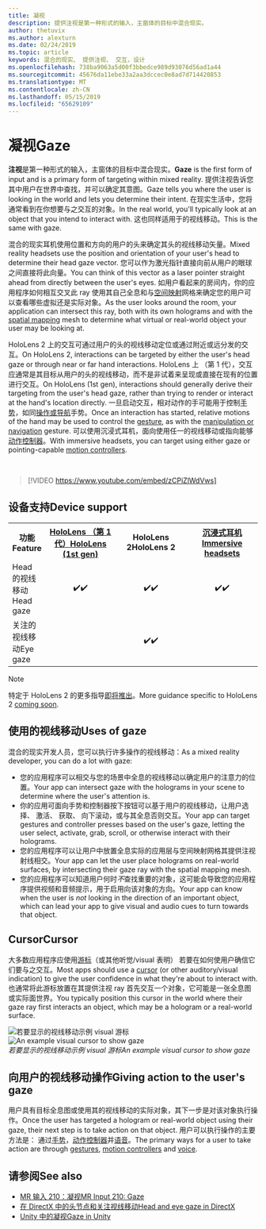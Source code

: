 ```yaml
---
title: 凝视
description: 提供注视是第一种形式的输入，主窗体的目标中混合现实。
author: thetuvix
ms.author: alexturn
ms.date: 02/24/2019
ms.topic: article
keywords: 混合的现实、 提供注视、 交互，设计
ms.openlocfilehash: 738ba9063a5d00f3bbedce989d93076d56ad1a44
ms.sourcegitcommit: 45676da11ebe33a2aa3dccec0e8ad7d714420853
ms.translationtype: MT
ms.contentlocale: zh-CN
ms.lasthandoff: 05/15/2019
ms.locfileid: "65629109"
---
```

# <a name="gaze"></a><span data-ttu-id="7d081-104">凝视</span><span class="sxs-lookup"><span data-stu-id="7d081-104">Gaze</span></span>

<span data-ttu-id="7d081-105">**注视**是第一种形式的输入，主窗体的目标中混合现实。</span><span class="sxs-lookup"><span data-stu-id="7d081-105">**Gaze** is the first form of input and is a primary form of targeting within mixed reality.</span></span> <span data-ttu-id="7d081-106">提供注视告诉您其中用户在世界中查找，并可以确定其意图。</span><span class="sxs-lookup"><span data-stu-id="7d081-106">Gaze tells you where the user is looking in the world and lets you determine their intent.</span></span> <span data-ttu-id="7d081-107">在现实生活中，您将通常看到在你想要与之交互的对象。</span><span class="sxs-lookup"><span data-stu-id="7d081-107">In the real world, you'll typically look at an object that you intend to interact with.</span></span> <span data-ttu-id="7d081-108">这也同样适用于的视线移动。</span><span class="sxs-lookup"><span data-stu-id="7d081-108">This is the same with gaze.</span></span>

<span data-ttu-id="7d081-109">混合的现实耳机使用位置和方向的用户的头来确定其头的视线移动矢量。</span><span class="sxs-lookup"><span data-stu-id="7d081-109">Mixed reality headsets use the position and orientation of your user's head to determine their head gaze vector.</span></span> <span data-ttu-id="7d081-110">您可以作为激光指针直接向前从用户的眼球之间直接将此向量。</span><span class="sxs-lookup"><span data-stu-id="7d081-110">You can think of this vector as a laser pointer straight ahead from directly between the user's eyes.</span></span> <span data-ttu-id="7d081-111">如用户看起来的房间内，你的应用程序如何相互交叉此 ray 使用其自己全息和与[空间映射](spatial-mapping.md)网格来确定您的用户可以查看哪些虚拟还是实际对象。</span><span class="sxs-lookup"><span data-stu-id="7d081-111">As the user looks around the room, your application can intersect this ray, both with its own holograms and with the [spatial mapping](spatial-mapping.md) mesh to determine what virtual or real-world object your user may be looking at.</span></span>

<span data-ttu-id="7d081-112">HoloLens 2 上的交互可通过用户的头的视线移动定位或通过附近或远分发的交互。</span><span class="sxs-lookup"><span data-stu-id="7d081-112">On HoloLens 2, interactions can be targeted by either the user's head gaze or through near or far hand interactions.</span></span>  <span data-ttu-id="7d081-113">HoloLens 上 （第 1 代），交互应通常是其目标从用户的头的视线移动，而不是非试着来呈现或直接在现有的位置进行交互。</span><span class="sxs-lookup"><span data-stu-id="7d081-113">On HoloLens (1st gen), interactions should generally derive their targeting from the user's head gaze, rather than trying to render or interact at the hand's location directly.</span></span> <span data-ttu-id="7d081-114">一旦启动交互，相对动作的手可能用于控制[手势](gestures.md)，如同[操作或导航](gestures.md#composite-gestures)手势。</span><span class="sxs-lookup"><span data-stu-id="7d081-114">Once an interaction has started, relative motions of the hand may be used to control the [gesture](gestures.md), as with the [manipulation or navigation](gestures.md#composite-gestures) gesture.</span></span> <span data-ttu-id="7d081-115">可以使用沉浸式耳机，面向使用任一的视线移动或指向能够[动作控制器](motion-controllers.md)。</span><span class="sxs-lookup"><span data-stu-id="7d081-115">With immersive headsets, you can target using either gaze or pointing-capable [motion controllers](motion-controllers.md).</span></span>

<br>

>[!VIDEO https://www.youtube.com/embed/zCPiZlWdVws]

## <a name="device-support"></a><span data-ttu-id="7d081-116">设备支持</span><span class="sxs-lookup"><span data-stu-id="7d081-116">Device support</span></span>

<table>
<tr>
<th><span data-ttu-id="7d081-117">功能</span><span class="sxs-lookup"><span data-stu-id="7d081-117">Feature</span></span></th><th style="width:150px"> <span data-ttu-id="7d081-118"><a href="hololens-hardware-details.md">HoloLens （第 1 代）</a></span><span class="sxs-lookup"><span data-stu-id="7d081-118"><a href="hololens-hardware-details.md">HoloLens (1st gen)</a></span></span></th><th style="width:150px"><span data-ttu-id="7d081-119">HoloLens 2</span><span class="sxs-lookup"><span data-stu-id="7d081-119">HoloLens 2</span></span></th><th style="width:150px"> <span data-ttu-id="7d081-120"><a href="immersive-headset-hardware-details.md">沉浸式耳机</a></span><span class="sxs-lookup"><span data-stu-id="7d081-120"><a href="immersive-headset-hardware-details.md">Immersive headsets</a></span></span></th>
</tr><tr>
<td> <span data-ttu-id="7d081-121">Head 的视线移动</span><span class="sxs-lookup"><span data-stu-id="7d081-121">Head gaze</span></span></td><td style="text-align: center;"> <span data-ttu-id="7d081-122">✔️</span><span class="sxs-lookup"><span data-stu-id="7d081-122">✔️</span></span></td><td style="text-align: center;"> <span data-ttu-id="7d081-123">✔️</span><span class="sxs-lookup"><span data-stu-id="7d081-123">✔️</span></span></td><td style="text-align: center;"> <span data-ttu-id="7d081-124">✔️</span><span class="sxs-lookup"><span data-stu-id="7d081-124">✔️</span></span></td>
</tr><tr>
<td> <span data-ttu-id="7d081-125">关注的视线移动</span><span class="sxs-lookup"><span data-stu-id="7d081-125">Eye gaze</span></span></td><td></td><td style="text-align: center;"><span data-ttu-id="7d081-126">✔️</span><span class="sxs-lookup"><span data-stu-id="7d081-126">✔️</span></span></td><td></td>
</tr>
</table>

> [!NOTE]
> <span data-ttu-id="7d081-127">特定于 HoloLens 2 的更多指导[即将推出](index.md#news-and-notes)。</span><span class="sxs-lookup"><span data-stu-id="7d081-127">More guidance specific to HoloLens 2 [coming soon](index.md#news-and-notes).</span></span>


## <a name="uses-of-gaze"></a><span data-ttu-id="7d081-128">使用的视线移动</span><span class="sxs-lookup"><span data-stu-id="7d081-128">Uses of gaze</span></span>

<span data-ttu-id="7d081-129">混合的现实开发人员，您可以执行许多操作的视线移动：</span><span class="sxs-lookup"><span data-stu-id="7d081-129">As a mixed reality developer, you can do a lot with gaze:</span></span>
* <span data-ttu-id="7d081-130">您的应用程序可以相交与您的场景中全息的视线移动以确定用户的注意力的位置。</span><span class="sxs-lookup"><span data-stu-id="7d081-130">Your app can intersect gaze with the holograms in your scene to determine where the user's attention is.</span></span>
* <span data-ttu-id="7d081-131">你的应用可面向手势和控制器按下按钮可以基于用户的视线移动，让用户选择、 激活、 获取、 向下滚动，或与其全息否则交互。</span><span class="sxs-lookup"><span data-stu-id="7d081-131">Your app can target gestures and controller presses based on the user's gaze, letting the user select, activate, grab, scroll, or otherwise interact with their holograms.</span></span>
* <span data-ttu-id="7d081-132">您的应用程序可以让用户中放置全息实际的应用层与空间映射网格其提供注视射线相交。</span><span class="sxs-lookup"><span data-stu-id="7d081-132">Your app can let the user place holograms on real-world surfaces, by intersecting their gaze ray with the spatial mapping mesh.</span></span>
* <span data-ttu-id="7d081-133">您的应用程序可以知道用户何时*不*查找重要的对象，这可能会导致您的应用程序提供视频和音频提示，用于启用向该对象的方向。</span><span class="sxs-lookup"><span data-stu-id="7d081-133">Your app can know when the user is *not* looking in the direction of an important object, which can lead your app to give visual and audio cues to turn towards that object.</span></span>

## <a name="cursor"></a><span data-ttu-id="7d081-134">Cursor</span><span class="sxs-lookup"><span data-stu-id="7d081-134">Cursor</span></span>

<span data-ttu-id="7d081-135">大多数应用程序应使用[游标](cursors.md)（或其他听觉/visual 表明） 若要在如何使用户确信它们要与之交互。</span><span class="sxs-lookup"><span data-stu-id="7d081-135">Most apps should use a [cursor](cursors.md) (or other auditory/visual indication) to give the user confidence in what they're about to interact with.</span></span> <span data-ttu-id="7d081-136">也通常将此游标放置在其提供注视 ray 首先交互一个对象，它可能是一张全息图或实际面世界。</span><span class="sxs-lookup"><span data-stu-id="7d081-136">You typically position this cursor in the world where their gaze ray first interacts an object, which may be a hologram or a real-world surface.</span></span>

<span data-ttu-id="7d081-137">![若要显示的视线移动示例 visual 游标](images/cursor.jpg)</span><span class="sxs-lookup"><span data-stu-id="7d081-137">![An example visual cursor to show gaze](images/cursor.jpg)</span></span><br>
<span data-ttu-id="7d081-138">*若要显示的视线移动示例 visual 游标*</span><span class="sxs-lookup"><span data-stu-id="7d081-138">*An example visual cursor to show gaze*</span></span>

## <a name="giving-action-to-the-users-gaze"></a><span data-ttu-id="7d081-139">向用户的视线移动操作</span><span class="sxs-lookup"><span data-stu-id="7d081-139">Giving action to the user's gaze</span></span>

<span data-ttu-id="7d081-140">用户具有目标全息图或使用其的视线移动的实际对象，其下一步是对该对象执行操作。</span><span class="sxs-lookup"><span data-stu-id="7d081-140">Once the user has targeted a hologram or real-world object using their gaze, their next step is to take action on that object.</span></span> <span data-ttu-id="7d081-141">用户可以执行操作的主要方法是： 通过[手势](gestures.md)，[动作控制器](motion-controllers.md)并[语音](voice-input.md)。</span><span class="sxs-lookup"><span data-stu-id="7d081-141">The primary ways for a user to take action are through [gestures](gestures.md), [motion controllers](motion-controllers.md) and [voice](voice-input.md).</span></span>

## <a name="see-also"></a><span data-ttu-id="7d081-142">请参阅</span><span class="sxs-lookup"><span data-stu-id="7d081-142">See also</span></span>
* [<span data-ttu-id="7d081-143">MR 输入 210：凝视</span><span class="sxs-lookup"><span data-stu-id="7d081-143">MR Input 210: Gaze</span></span>](holograms-210.md)
* [<span data-ttu-id="7d081-144">在 DirectX 中的头节点和关注视线移动</span><span class="sxs-lookup"><span data-stu-id="7d081-144">Head and eye gaze in DirectX</span></span>](gaze-in-directx.md)
* [<span data-ttu-id="7d081-145">Unity 中的凝视</span><span class="sxs-lookup"><span data-stu-id="7d081-145">Gaze in Unity</span></span>](gaze-in-unity.md)
